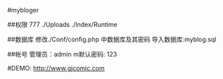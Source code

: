 #mybloger

##权限
777
./Uploads
./Index/Runtime

##数据库
修改./Conf/config.php
中数据库及其密码
导入数据库:myblog.sql

##帐号
管理员：admin
m默认密码: 123


#DEMO:
http://www.gjcomic.com
